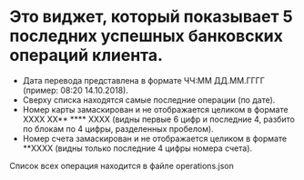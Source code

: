 # Это виджет, который показывает 5 последних успешных банковских операций клиента.

- Дата перевода представлена в формате ЧЧ:ММ ДД.ММ.ГГГГ (пример: 08:20 14.10.2018).
- Сверху списка находятся самые последние операции (по дате).
- Номер карты замаскирован и не отображается целиком в формате  XXXX XX** **** XXXX (видны первые 6 цифр и последние 4, разбито по блокам по 4 цифры, разделенных пробелом).
- Номер счета замаскирован и не отображается целиком в формате  **XXXX 
(видны только последние 4 цифры номера счета).

Список всех операция находится в файле operations.json